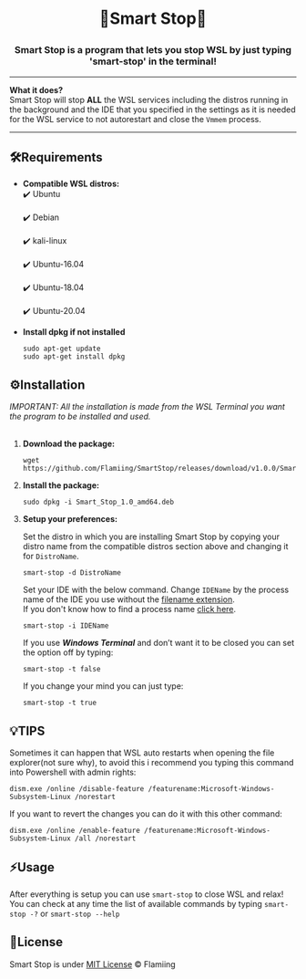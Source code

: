 # <p align="center">🧠Smart Stop🧠</p>

### <p align="center">Smart Stop is a program that lets you stop WSL by just typing 'smart-stop' in the terminal!</p>

---
**What it does?**</br>
Smart Stop will stop **ALL** the WSL services including the distros running in the background and the IDE that you specified in the settings as it is needed for the WSL service to not autorestart and close the `Vmmem` process.</br>

---
## 🛠️Requirements

  
 - **Compatible WSL distros:**<br/>
	  	✔️ Ubuntu<br/> 		 
	  	✔️ Debian<br/> 		 
	  	✔️ kali-linux<br/> 		 
	  	✔️ Ubuntu-16.04<br/> 		 
	  	✔️ Ubuntu-18.04<br/> 		 
	  	✔️ Ubuntu-20.04<br/>


 - **Install dpkg if not installed**
	
       sudo apt-get update
       sudo apt-get install dpkg

## ⚙️Installation

*IMPORTANT: All the installation is made from the WSL Terminal you want the program to be installed and used.* </br>
</br>
 1. **Download the package:**
	 
		wget https://github.com/Flamiing/SmartStop/releases/download/v1.0.0/Smart_Stop_1.0_amd64.deb
 2. **Install the package:**

		sudo dpkg -i Smart_Stop_1.0_amd64.deb

 3. **Setup your preferences:**
 
	Set the distro in which you are installing Smart Stop by copying your distro name from the compatible distros section above and changing it for `DistroName`.

		smart-stop -d DistroName
	Set your IDE with the below command. Change `IDEName` by the process name of the IDE you use without the [filename extension](https://en.wikipedia.org/wiki/Filename_extension#:~:text=A%20filename%20extension%2C%20file%20name,md%20). <br/>
	If you don't know how to find a process name [click here](https://docs.celonis.com/en/how-to-discover-a-process-name-for-a-specific-application.html).

		smart-stop -i IDEName
		
	If you use _**Windows Terminal**_ and don’t want it to be closed you can set the option off by typing:

		smart-stop -t false
	If you change your mind you can just type:

		smart-stop -t true

## 💡TIPS

Sometimes it can happen that WSL auto restarts when opening the file explorer(not sure why), to avoid this i recommend you typing this command into Powershell with admin rights:</br>

	dism.exe /online /disable-feature /featurename:Microsoft-Windows-Subsystem-Linux /norestart
	
If you want to revert the changes you can do it with this other command:

	dism.exe /online /enable-feature /featurename:Microsoft-Windows-Subsystem-Linux /all /norestart

## ⚡Usage

After everything is setup you can use `smart-stop` to close WSL and relax!<br/>
You can check at any time the list of available commands by typing `smart-stop -?` or `smart-stop --help`

## 📃License

Smart Stop is under [MIT License](https://github.com/Flamiing/SmartStop/blob/main/LICENSE) © Flamiing
